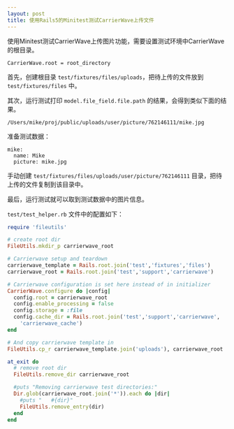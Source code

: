 ```yaml
---
layout: post
title: 使用Rails5的Minitest测试CarrierWave上传文件
---
```


使用Minitest测试CarrierWave上传图片功能，需要设置测试环境中CarrierWave的根目录。

    CarrierWave.root = root_directory

首先，创建根目录 `test/fixtures/files/uploads`，把待上传的文件放到 `test/fixtures/files` 中。

其次，运行测试打印 `model.file_field.file.path` 的结果，会得到类似下面的结果。

    /Users/mike/proj/public/uploads/user/picture/762146111/mike.jpg

准备测试数据：

```
mike:
  name: Mike
  picture: mike.jpg
```

手动创建 `test/fixtures/files/uploads/user/picture/762146111` 目录，把待上传的文件复制到该目录中。

最后，运行测试就可以取到测试数据中的图片信息。

`test/test_helper.rb` 文件中的配置如下：

``` ruby
require 'fileutils'

# create root dir
FileUtils.mkdir_p carrierwave_root

# Carrierwave setup and teardown
carrierwave_template = Rails.root.join('test','fixtures','files')
carrierwave_root = Rails.root.join('test','support','carrierwave')

# Carrierwave configuration is set here instead of in initializer
CarrierWave.configure do |config|
  config.root = carrierwave_root
  config.enable_processing = false
  config.storage = :file
  config.cache_dir = Rails.root.join('test','support','carrierwave',
    'carrierwave_cache')
end

# And copy carrierwave template in
FileUtils.cp_r carrierwave_template.join('uploads'), carrierwave_root

at_exit do
  # remove root dir
  FileUtils.remove_dir carrierwave_root

  #puts "Removing carrierwave test directories:"
  Dir.glob(carrierwave_root.join('*')).each do |dir|
    #puts "   #{dir}"
    FileUtils.remove_entry(dir)
  end
end
```
